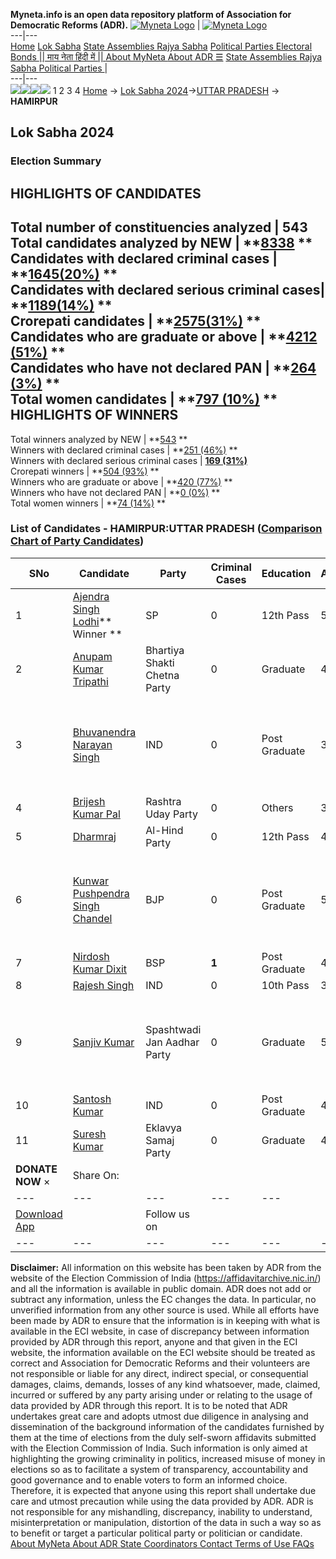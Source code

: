 **Myneta.info is an open data repository platform of Association for Democratic Reforms (ADR).**
[![Myneta Logo](https://www.myneta.info/lib/img/myneta-logo.png)](https://www.myneta.info/) | [![Myneta Logo](https://www.myneta.info/lib/img/adr-logo.png)](https://adrindia.org)  
---|---  
[Home](https://www.myneta.info/) [Lok Sabha](https://www.myneta.info/#ls "Lok Sabha") [ State Assemblies ](https://www.myneta.info/#sa "State Assemblies") [Rajya Sabha](https://www.myneta.info/#rs "Rajya Sabha") [Political Parties ](https://www.myneta.info/party "Political Parties") [ Electoral Bonds ](https://www.myneta.info/electoral_bonds "Electoral Bonds") [ || माय नेता हिंदी में || ](https://translate.google.co.in/translate?prev=hp&hl=en&js=y&u=www.myneta.info&sl=en&tl=hi&history_state0=) [ About MyNeta ](https://adrindia.org/content/about-myneta) [ About ADR ](https://adrindia.org/about-adr/who-we-are) [☰](javascript:void\(0\))
[ State Assemblies ](https://www.myneta.info/#sa "State Assemblies") [ Rajya Sabha ](https://www.myneta.info/#rs "Rajya Sabha") [ Political Parties ](https://www.myneta.info/party "Political Parties")
|   
---|---  
![](https://www.myneta.info/lib/img/banner/banner-1.png)![](https://www.myneta.info/lib/img/banner/banner-2.png)![](https://www.myneta.info/lib/img/banner/banner-3.png)![](https://www.myneta.info/lib/img/banner/banner-4.png)
1  2  3  4 
[Home](https://www.myneta.info/) → [Lok Sabha 2024](https://www.myneta.info/LokSabha2024/)→[UTTAR PRADESH](https://www.myneta.info/LokSabha2024/index.php?action=show_constituencies&state_id=35) → **HAMIRPUR**
### 
## Lok Sabha 2024
###  Election Summary 
HIGHLIGHTS OF CANDIDATES  
---  
Total number of constituencies analyzed |  543   
Total candidates analyzed by NEW | **[8338](https://www.myneta.info/LokSabha2024/index.php?action=summary&subAction=candidates_analyzed&sort=candidate#summary) **  
Candidates with declared criminal cases | **[1645(20%)](https://www.myneta.info/LokSabha2024/index.php?action=summary&subAction=crime&sort=candidate#summary) **  
Candidates with declared serious criminal cases| **[1189(14%)](https://www.myneta.info/LokSabha2024/index.php?action=summary&subAction=serious_crime&sort=candidate#summary) **  
Crorepati candidates | **[2575(31%)](https://www.myneta.info/LokSabha2024/index.php?action=summary&subAction=crorepati&sort=candidate#summary) **  
Candidates who are graduate or above | **[4212 (51%)](https://www.myneta.info/LokSabha2024/index.php?action=summary&subAction=education&sort=candidate#summary) **  
Candidates who have not declared PAN | **[264 (3%)](https://www.myneta.info/LokSabha2024/index.php?action=summary&subAction=without_pan&sort=candidate#summary) **  
Total women candidates | **[797 (10%)](https://www.myneta.info/LokSabha2024/index.php?action=summary&subAction=women_candidate&sort=candidate#summary) **  
HIGHLIGHTS OF WINNERS  
---  
Total winners analyzed by NEW | **[543](https://www.myneta.info/LokSabha2024/index.php?action=summary&subAction=winner_analyzed&sort=candidate#summary) **  
Winners with declared criminal cases | **[251 (46%)](https://www.myneta.info/LokSabha2024/index.php?action=summary&subAction=winner_crime&sort=candidate#summary) **  
Winners with declared serious criminal cases | **[169 (31%)](https://www.myneta.info/LokSabha2024/index.php?action=summary&subAction=winner_serious_crime&sort=candidate#summary)**  
Crorepati winners | **[504 (93%)](https://www.myneta.info/LokSabha2024/index.php?action=summary&subAction=winner_crorepati&sort=candidate#summary) **  
Winners who are graduate or above | **[420 (77%)](https://www.myneta.info/LokSabha2024/index.php?action=summary&subAction=winner_education&sort=candidate#summary) **  
Winners who have not declared PAN | **[0 (0%)](https://www.myneta.info/LokSabha2024/index.php?action=summary&subAction=winner_without_pan&sort=candidate#summary) **  
Total women winners | **[74 (14%)](https://www.myneta.info/LokSabha2024/index.php?action=summary&subAction=winner_women&sort=candidate#summary) **  
### List of Candidates - HAMIRPUR:UTTAR PRADESH ([Comparison Chart of Party Candidates](https://www.myneta.info/LokSabha2024/comparisonchart.php?constituency_id=496))
SNo | Candidate| Party| Criminal Cases| Education| Age| Total Assets| Liabilities  
---|---|---|---|---|---|---|---  
1  | [Ajendra Singh Lodhi](https://www.myneta.info/LokSabha2024/candidate.php?candidate_id=7179)** Winner ** | SP | 0 | 12th Pass| 53 | Rs 5,02,37,175 ~ 5 Crore+ | Rs 74,85,000 ~ 74 Lacs+  
2  | [Anupam Kumar Tripathi](https://www.myneta.info/LokSabha2024/candidate.php?candidate_id=7549) | Bhartiya Shakti Chetna Party | 0 | Graduate| 47 | Rs 44,72,755 ~ 44 Lacs+ | Rs 1,00,000 ~ 1 Lacs+  
3  | [Bhuvanendra Narayan Singh](https://www.myneta.info/LokSabha2024/candidate.php?candidate_id=7545) | IND | 0 | Post Graduate| 36 | ![](https://myneta.info/image_v2.php?myneta_folder=LokSabha2024&candidate_id=7545&col=ta) | ![](https://myneta.info/image_v2.php?myneta_folder=LokSabha2024&candidate_id=7545&col=lia)  
4  | [Brijesh Kumar Pal](https://www.myneta.info/LokSabha2024/candidate.php?candidate_id=7547) | Rashtra Uday Party | 0 | Others| 33 | Rs 6,95,367 ~ 6 Lacs+ | Rs 0 ~   
5  | [Dharmraj](https://www.myneta.info/LokSabha2024/candidate.php?candidate_id=7544) | Al-Hind Party | 0 | 12th Pass| 40 | Rs 20,500 ~ 20 Thou+ | Rs 0 ~   
6  | [Kunwar Pushpendra Singh Chandel](https://www.myneta.info/LokSabha2024/candidate.php?candidate_id=7177) | BJP | 0 | Post Graduate| 50 | ![](https://myneta.info/image_v2.php?myneta_folder=LokSabha2024&candidate_id=7177&col=ta) | ![](https://myneta.info/image_v2.php?myneta_folder=LokSabha2024&candidate_id=7177&col=lia)  
7  | [Nirdosh Kumar Dixit](https://www.myneta.info/LokSabha2024/candidate.php?candidate_id=7178) | BSP | **1** | Post Graduate| 42 | Rs 1,86,44,896 ~ 1 Crore+ | Rs 9,60,000 ~ 9 Lacs+  
8  | [Rajesh Singh](https://www.myneta.info/LokSabha2024/candidate.php?candidate_id=7546) | IND | 0 | 10th Pass| 38 | Rs 2,71,570 ~ 2 Lacs+ | Rs 0 ~   
9  | [Sanjiv Kumar](https://www.myneta.info/LokSabha2024/candidate.php?candidate_id=7548) | Spashtwadi Jan Aadhar Party | 0 | Graduate| 58 | ![](https://myneta.info/image_v2.php?myneta_folder=LokSabha2024&candidate_id=7548&col=ta) | ![](https://myneta.info/image_v2.php?myneta_folder=LokSabha2024&candidate_id=7548&col=lia)  
10  | [Santosh Kumar](https://www.myneta.info/LokSabha2024/candidate.php?candidate_id=7550) | IND | 0 | Post Graduate| 42 | Rs 5,42,146 ~ 5 Lacs+ | Rs 0 ~   
11  | [Suresh Kumar](https://www.myneta.info/LokSabha2024/candidate.php?candidate_id=7543) | Eklavya Samaj Party | 0 | Graduate| 40 | Rs 5,10,781 ~ 5 Lacs+ | Rs 0 ~   
|  **DONATE NOW** × |  Share On:  | [](https://api.whatsapp.com/send?text=https%3A%2F%2Fmyneta.info%2Fpunjab2022%2Findex.php%3Faction%3Dshow_constituencies%26state_id%3D19) | [](https://www.facebook.com/sharer/sharer.php?u=https%3A%2F%2Fmyneta.info%2Fpunjab2022%2Findex.php%3Faction%3Dshow_constituencies%26state_id%3D19) | [](https://twitter.com/share?url=https%3A%2F%2Fmyneta.info%2Fpunjab2022%2Findex.php%3Faction%3Dshow_constituencies%26state_id%3D19)  
---|---|---|---|---  
| [ Download App ](https://play.google.com/store/apps/details?id=com.webrosoft.myneta1&pcampaignid=pcampaignidMKT-Other-global-all-co-prtnr-py-PartBadge-Mar2515-1) | [](https://play.google.com/store/apps/details?id=com.webrosoft.myneta1&pcampaignid=pcampaignidMKT-Other-global-all-co-prtnr-py-PartBadge-Mar2515-1) |  Follow us on  | [](https://www.facebook.com/adrindia.org/) | [](https://twitter.com/adrspeaks) | [](https://groups.google.com/g/national-election-watch?hl=en&pli=1) | [](https://www.instagram.com/adrspeaks/) | [](https://www.youtube.com/user/adrspeaks) | [](https://sharechat.com/profile/adrspeaks)  
---|---|---|---|---|---|---|---|---  
**Disclaimer:** All information on this website has been taken by ADR from the website of the Election Commission of India (https://affidavitarchive.nic.in/) and all the information is available in public domain. ADR does not add or subtract any information, unless the EC changes the data. In particular, no unverified information from any other source is used. While all efforts have been made by ADR to ensure that the information is in keeping with what is available in the ECI website, in case of discrepancy between information provided by ADR through this report, anyone and that given in the ECI website, the information available on the ECI website should be treated as correct and Association for Democratic Reforms and their volunteers are not responsible or liable for any direct, indirect special, or consequential damages, claims, demands, losses of any kind whatsoever, made, claimed, incurred or suffered by any party arising under or relating to the usage of data provided by ADR through this report. It is to be noted that ADR undertakes great care and adopts utmost due diligence in analysing and dissemination of the background information of the candidates furnished by them at the time of elections from the duly self-sworn affidavits submitted with the Election Commission of India. Such information is only aimed at highlighting the growing criminality in politics, increased misuse of money in elections so as to facilitate a system of transparency, accountability and good governance and to enable voters to form an informed choice. Therefore, it is expected that anyone using this report shall undertake due care and utmost precaution while using the data provided by ADR. ADR is not responsible for any mishandling, discrepancy, inability to understand, misinterpretation or manipulation, distortion of the data in such a way so as to benefit or target a particular political party or politician or candidate. 
[ About MyNeta ](https://adrindia.org/content/about-myneta) [ About ADR ](https://adrindia.org/about-adr/who-we-are) [ State Coordinators ](https://adrindia.org/about-adr/state-coordinators) [ Contact ](https://adrindia.org/contact-us) [ Terms of Use ](https://adrindia.org/content/adr-terms-use) [ FAQs ](https://adrindia.org/content/faqs)
